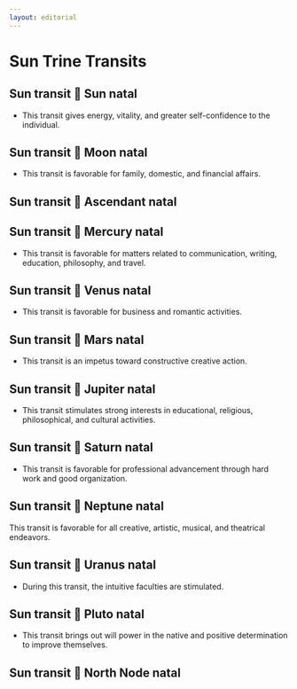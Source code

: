 ```yaml
---
layout: editorial
---
```


# Sun Trine Transits

## Sun transit 🔺 Sun natal&#x20;

* This transit gives energy, vitality, and greater self-confidence to the individual.

## Sun transit 🔺 Moon natal

* This transit is favorable for family, domestic, and financial affairs.

## Sun transit 🔺 Ascendant natal

## Sun transit 🔺 Mercury natal

* This transit is favorable for matters related to communication, writing, education, philosophy, and travel.

## Sun transit 🔺 Venus natal

* This transit is favorable for business and romantic activities.

## Sun transit 🔺 Mars natal

* This transit is an impetus toward constructive creative action.

## Sun transit 🔺 Jupiter natal

* This transit stimulates strong interests in educational, religious, philosophical, and cultural activities.

## Sun transit 🔺 Saturn natal

* This transit is favorable for professional advancement through hard work and good organization.

## Sun transit 🔺 Neptune natal

This transit is favorable for all creative, artistic, musical, and theatrical endeavors.

## Sun transit 🔺 Uranus natal

* During this transit, the intuitive faculties are stimulated.

## Sun transit 🔺 Pluto natal

* This transit brings out will power in the native and positive determination to improve themselves.

## Sun transit 🔺 North Node natal
